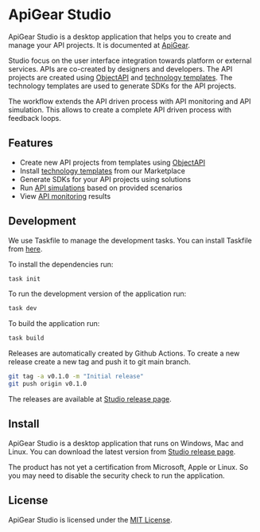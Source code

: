 # ApiGear Studio

ApiGear Studio is a desktop application that helps you to create and manage your API projects. It is documented at [ApiGear](https://apigear.io/docs).

Studio focus on the user interface integration towards platform or external services. APIs are co-created by designers and developers. The API projects are created using [ObjectAPI](https://apigear.io/docs/objectapi/intro) and [technology templates](https://apigear.io/docs/sdk/intro). The technology templates are used to generate SDKs for the API projects.

The workflow extends the API driven process with API monitoring and API simulation. This allows to create a complete API driven process with feedback loops.

## Features

- Create new API projects from templates using [ObjectAPI](https://apigear.io/docs/objectapi/intro)
- Install [technology templates](https://apigear.io/docs/sdk/intro) from our Marketplace
- Generate SDKs for your API projects using solutions
- Run [API simulations](https://apigear.io/docs/advanced/simulation/intro) based on provided scenarios
- View [API monitoring](https://apigear.io/docs/advanced/monitor/intro) results

## Development

We use Taskfile to manage the development tasks. You can install Taskfile from [here](https://taskfile.dev/#/installation).

To install the dependencies run:

```bash
task init
```

To run the development version of the application run:

```bash
task dev
```

To build the application run:

```bash
task build
```

Releases are automatically created by Github Actions. To create a new release create a new tag and push it to git main branch.

```bash
git tag -a v0.1.0 -m "Initial release"
git push origin v0.1.0
```

The releases are available at [Studio release page](https://github.com/apigear-io/studio/releases).

## Install

ApiGear Studio is a desktop application that runs on Windows, Mac and Linux. You can download the latest version from [Studio release page](https://github.com/apigear-io/studio/releases/latest).

The product has not yet a certification from Microsoft, Apple or Linux. So you may need to disable the security check to run the application.

## License

ApiGear Studio is licensed under the [MIT License](./LICENSE).
